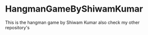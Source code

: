 # HangmanGameByShiwamKumar
This is the hangman game by Shiwam Kumar
also check my other repository's
